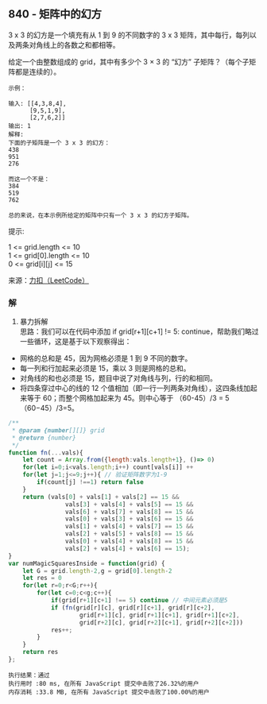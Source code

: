 ## 840 - 矩阵中的幻方
3 x 3 的幻方是一个填充有从 1 到 9 的不同数字的 3 x 3 矩阵，其中每行，每列以及两条对角线上的各数之和都相等。

给定一个由整数组成的 grid，其中有多少个 3 × 3 的 “幻方” 子矩阵？（每个子矩阵都是连续的）。
```
示例：

输入: [[4,3,8,4],
      [9,5,1,9],
      [2,7,6,2]]
输出: 1
解释: 
下面的子矩阵是一个 3 x 3 的幻方：
438
951
276

而这一个不是：
384
519
762

总的来说，在本示例所给定的矩阵中只有一个 3 x 3 的幻方子矩阵。
```
提示:

1 <= grid.length <= 10  
1 <= grid[0].length <= 10  
0 <= grid[i][j] <= 15

来源：[力扣（LeetCode）](https://leetcode-cn.com/problems/magic-squares-in-grid)

### 解
1. 暴力拆解  
思路：我们可以在代码中添加 if grid[r+1][c+1] != 5: continue，帮助我们略过一些循环，这是基于以下观察得出：

 - 网格的总和是 45，因为网格必须是 1 到 9 不同的数字。
 - 每一列和行加起来必须是 15，乘以 3 则是网格的总和。
 - 对角线的和也必须是 15，题目中说了对角线与列，行的和相同。
 - 将四条穿过中心的线的 12 个值相加（即一行一列两条对角线），这四条线加起来等于 60；而整个网格加起来为 45。则中心等于 （60-45）/3 = 5（60−45）/3=5。

```js
/**
 * @param {number[][]} grid
 * @return {number}
 */
function fn(...vals){
    let count = Array.from({length:vals.length+1}, ()=> 0)
    for(let i=0;i<vals.length;i++) count[vals[i]] ++
    for(let j=1;j<=9;j++){ // 验证矩阵数字为1-9
        if(count[j] !==1) return false
    }
    return (vals[0] + vals[1] + vals[2] == 15 &&
                vals[3] + vals[4] + vals[5] == 15 &&
                vals[6] + vals[7] + vals[8] == 15 &&
                vals[0] + vals[3] + vals[6] == 15 &&
                vals[1] + vals[4] + vals[7] == 15 &&
                vals[2] + vals[5] + vals[8] == 15 &&
                vals[0] + vals[4] + vals[8] == 15 &&
                vals[2] + vals[4] + vals[6] == 15);
}
var numMagicSquaresInside = function(grid) {
    let G = grid.length-2,g = grid[0].length-2
    let res = 0
    for(let r=0;r<G;r++){
        for(let c=0;c<g;c++){
            if(grid[r+1][c+1] !== 5) continue // 中间元素必须是5
            if (fn(grid[r][c], grid[r][c+1], grid[r][c+2],
                    grid[r+1][c], grid[r+1][c+1], grid[r+1][c+2],
                    grid[r+2][c], grid[r+2][c+1], grid[r+2][c+2]))
            res++;
        }
    }
    return res
};
```
```
执行结果：通过
执行用时 :80 ms, 在所有 JavaScript 提交中击败了26.32%的用户
内存消耗 :33.8 MB, 在所有 JavaScript 提交中击败了100.00%的用户
```